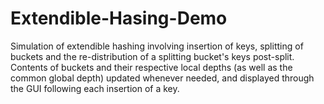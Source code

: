 # Extendible-Hasing-Demo
Simulation of extendible hashing involving insertion of keys, splitting of buckets and the re-distribution of a splitting bucket's keys post-split.
Contents of buckets and their respective local depths (as well as the common global depth) updated whenever needed, and displayed through the GUI following each insertion of a key.
